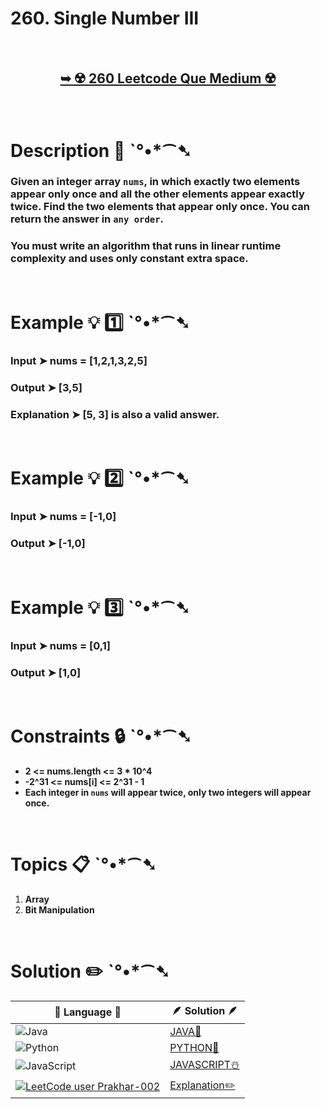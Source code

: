 # 260. Single Number III

</br>

<h2 align="center"> 

<a href="https://leetcode.com/problems/single-number-iii/?envType=daily-question&envId=2024-05-21"><strong>➥ ☢️ 260 Leetcode Que Medium ☢️ </strong></a>
</h2>

</br>

# Description 📜 ˋ°•*⁀➷

### Given an integer array `nums`, in which exactly two elements appear only once and all the other elements appear exactly twice. Find the two elements that appear only once. You can return the answer in `any order`.

### You must write an algorithm that runs in linear runtime complexity and uses only constant extra space.



</br>

# Example 💡 1️⃣ ˋ°•*⁀➷

  ### Input  ➤ nums = [1,2,1,3,2,5]

  ### Output  ➤ [3,5]

  ### Explanation  ➤  [5, 3] is also a valid answer.

</br>

# Example 💡 2️⃣ ˋ°•*⁀➷

  ### Input ➤  nums = [-1,0]

  ### Output  ➤ [-1,0]


</br>

# Example 💡 3️⃣ ˋ°•*⁀➷

  ### Input ➤ nums = [0,1]

  ### Output  ➤  [1,0]

</br>

# Constraints 🔒 ˋ°•*⁀➷

- **2 <= nums.length <= 3 * 10^4**
- **-2^31 <= nums[i] <= 2^31 - 1**
- **Each integer in `nums` will appear twice, only two integers will appear once.**

</br>

# Topics 📋 ˋ°•*⁀➷

1. **Array**
2. **Bit Manipulation**


</br>

# Solution ✏️ ˋ°•*⁀➷

| 📒 Language 📒  | 🪶 Solution 🪶 |
| ------------- | ------------- |
|  ![Java](https://img.shields.io/badge/java-%23ED8B00.svg?style=for-the-badge&logo=openjdk&logoColor=white)  | [JAVA🍁](https://github.com/Prakhar-002/LEETCODE/blob/main/%F0%9F%93%9C%20Daily%20Challange%20%F0%9F%92%A1/05%20May%20%F0%9F%8C%88%202024/31%20-%2005%20-%202024%20---%20%E2%9C%8F%EF%B8%8F%20%20260.%20Single%20Number%20III%20%20%F0%9F%8D%B0%20%F0%9F%8D%81%20%E2%98%83%EF%B8%8F/%F0%9F%8D%81JAVA_260_SingleNumber_III.java) |
|  ![Python](https://img.shields.io/badge/python-3670A0?style=for-the-badge&logo=python&logoColor=ffdd54)    | [PYTHON🍰](https://github.com/Prakhar-002/LEETCODE/blob/main/%F0%9F%93%9C%20Daily%20Challange%20%F0%9F%92%A1/05%20May%20%F0%9F%8C%88%202024/31%20-%2005%20-%202024%20---%20%E2%9C%8F%EF%B8%8F%20%20260.%20Single%20Number%20III%20%20%F0%9F%8D%B0%20%F0%9F%8D%81%20%E2%98%83%EF%B8%8F/%F0%9F%94%8FLeetcode%20sol%20260.%20Single%20Number%20III.md) |
| ![JavaScript](https://img.shields.io/badge/javascript-%23323330.svg?style=for-the-badge&logo=javascript&logoColor=%23F7DF1E)   | [JAVASCRIPT☃️](https://github.com/Prakhar-002/LEETCODE/blob/main/%F0%9F%93%9C%20Daily%20Challange%20%F0%9F%92%A1/05%20May%20%F0%9F%8C%88%202024/31%20-%2005%20-%202024%20---%20%E2%9C%8F%EF%B8%8F%20%20260.%20Single%20Number%20III%20%20%F0%9F%8D%B0%20%F0%9F%8D%81%20%E2%98%83%EF%B8%8F/%E2%98%83%EF%B8%8FJAVASCRIPT_260_SingleNumber_III.js) |
|  [![LeetCode user Prakhar-002](https://img.shields.io/badge/dynamic/json?style=for-the-badge&labelColor=black&color=%23ffa116&label=Solved&query=solvedOverTotal&url=https%3A%2F%2Fleetcode-badge.vercel.app%2Fapi%2Fusers%2FPrakhar-002&logo=leetcode&logoColor=yellow)](https://leetcode.com/Prakhar-002/)  | [Explanation✏️](https://leetcode.com/problems/single-number-iii/solutions/5234872/without-any-bit-manipulation-best-formatted-o-1-space-solution-dry-run)  |
